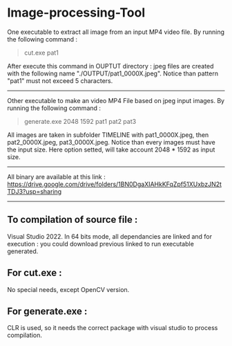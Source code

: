 # Image-processing-Tool

One executable to extract all image from an input MP4 video file. 
By running the following command :
> cut.exe pat1


After execute this command in OUPTUT directory : jpeg files are created with the following name "./OUTPUT/pat1_0000X.jpeg".
Notice than pattern "pat1" must not exceed 5 characters.

--------------------------
Other executable to make an video MP4 File based on jpeg input images.
By running the following command :
> generate.exe 2048 1592 pat1 pat2 pat3


All images are taken in subfolder TIMELINE with pat1_0000X.jpeg, then pat2_0000X.jpeg, pat3_0000X.jpeg. Notice than every images must have the input size. Here option setted, will take account  2048 * 1592 as input size.

--------------------------

All binary are available at this link :
https://drive.google.com/drive/folders/1BN0DgaXIAHkKFqZpf51XUxbzJN2tTDJ3?usp=sharing

--------------------------

To compilation of source file :
--------------------------
Visual Studio 2022.
  In 64 bits mode, all dependancies are linked and for execution : you could download previous linked to run executable generated.

For cut.exe :
--------------------------
  No special needs, except OpenCV version.

For generate.exe :
--------------------------
  CLR is used, so it needs the correct package with visual studio to process compilation.
